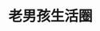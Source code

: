 ---
description: 内容或者劲爆，或者有趣。很好奇能坚持多久。
layout: post
results:
- primaryGenreName: News
  version: '1.1'
  artworkUrl100: http://a1944.phobos.apple.com/us/r1000/026/Purple6/v4/8d/e4/8c/8de48c15-94ce-4ed2-a8d4-22ef7b723536/mzl.wckyrtjj.jpg
  trackViewUrl: https://itunes.apple.com/cn/app/lao-nan-hai-sheng-huo-quan/id680148480?mt=8&uo=4
  artworkUrl60: http://a61.phobos.apple.com/us/r1000/000/Purple/v4/c4/cc/e2/c4cce2ea-2a38-a11d-3975-e5191acaa080/Icon.png
  sellerName: wenfei yu
  supportedDevices:
  - iPadThirdGen4G
  - iPadThirdGen
  - iPad23G
  - iPhone5
  - iPadWifi
  - iPadMini
  - iPhone4S
  - iPad3G
  - iPodTouchFifthGen
  - iPodTouchourthGen
  - iPad2Wifi
  - iPhone4
  - iPhone-3GS
  - iPodTouchThirdGen
  - iPadFourthGen4G
  - iPadMini4G
  - iPadFourthGen
  genres:
  - 新闻
  - 旅行
  trackName: 老男孩生活圈
  description: 老男孩生活和信息交流分享社区：每日早6点晚12点滚动刷新：热点事件和人物最深入追踪分析，最绝密的内幕消息的揭秘，最犀利的政经评论，最新的海外信息分享，最经典的电影评论，最全面的男人健康知识，最深的生活情怀，还有最幽默搞笑的段子、全球顶尖创意产品大集…最深入、最犀利、最独家、最创意、最文化，全球化视野,健康生活,更多内幕消息，更多老男孩缤纷生活体验等你一起参与！不要因“不死”而活着，而要因“希望”“理想”“热爱”而活着。原谅我这一生不羁放纵爱自由.....我还是那个淘气的孩子，岁月沧桑无法改变我的心…..老男孩生活圈网站www.cooboys.com
    ,新浪微博@老男孩生活圈
  price: 0
  trackId: 680148480
  releaseDate: '2013-08-09T09:03:36Z'
  screenshotUrls:
  - http://a1.mzstatic.com/us/r30/Purple4/v4/cb/5f/c5/cb5fc5fe-a304-5ce5-9a7f-6b1d547695d8/screen1136x1136.jpeg
  - http://a3.mzstatic.com/us/r30/Purple4/v4/43/de/4a/43de4aad-0508-f531-819a-31ddfb6aa8cb/screen1136x1136.jpeg
  - http://a3.mzstatic.com/us/r30/Purple/v4/53/e8/65/53e865d3-b2d0-a8f8-7d60-5d43f3664436/screen1136x1136.jpeg
  artistViewUrl: https://itunes.apple.com/cn/artist/wenfeiyu/id473533783?uo=4
  primaryGenreId: 6009
  userRatingCount: 8
  kind: software
  fileSizeBytes: '2170581'
  bundleId: wenfeiyu.com
  releaseNotes: 优化阅读体验
  trackContentRating: 17+
  artistName: wenfeiyu
  trackCensoredName: 老男孩生活圈
  isGameCenterEnabled: false
  contentAdvisoryRating: 17+
  languageCodesISO2A:
  - EN
  averageUserRating: 5
  features: &a []
  wrapperType: software
  artworkUrl512: http://a1944.phobos.apple.com/us/r1000/026/Purple6/v4/8d/e4/8c/8de48c15-94ce-4ed2-a8d4-22ef7b723536/mzl.wckyrtjj.jpg
  formattedPrice: 免费
  artistId: 473533783
  genreIds:
  - '6009'
  - '6003'
  currency: CNY
  ipadScreenshotUrls: *a
category: 新闻
tags: tag1
resultCount: 1
title: 老男孩生活圈

---